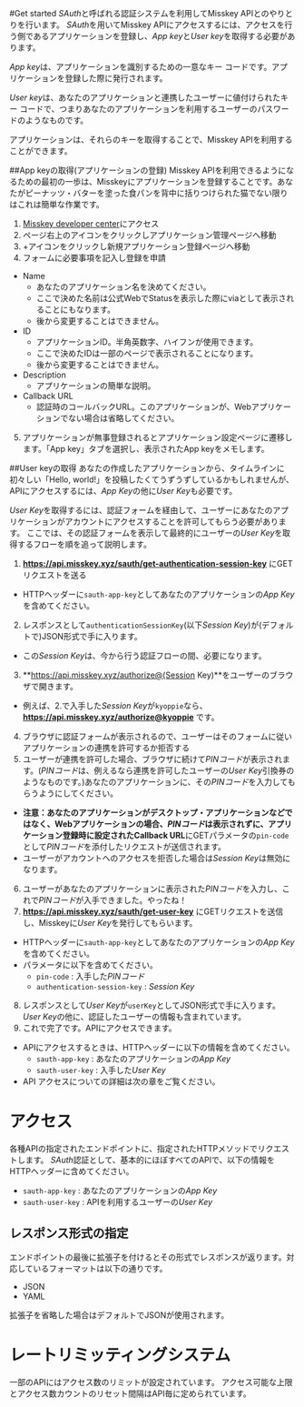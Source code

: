 #Get started
*SAuth*と呼ばれる認証システムを利用してMisskey APIとのやりとりを行います。
*SAuth*を用いてMisskey APIにアクセスするには、アクセスを行う側であるアプリケーションを登録し、*App key*と*User key*を取得する必要があります。

*App key*は、アプリケーションを識別するための一意なキー コードです。アプリケーションを登録した際に発行されます。

*User key*は、あなたのアプリケーションと連携したユーザーに値付けられたキー コードで、つまりあなたのアプリケーションを利用するユーザーのパスワードのようなものです。

アプリケーションは、それらのキーを取得することで、Misskey APIを利用することができます。

##App keyの取得(アプリケーションの登録)
Misskey APIを利用できるようになるための最初の一歩は、Misskeyにアプリケーションを登録することです。あなたがピーナッツ・バターを塗った食パンを背中に括りつけられた猫でない限りはこれは簡単な作業です。

1. [Misskey developer center](http://dev.misskey.xyz)にアクセス
2. ページ右上のアイコンをクリックしアプリケーション管理ページへ移動
3. +アイコンをクリックし新規アプリケーション登録ページへ移動
4. フォームに必要事項を記入し登録を申請
  - Name
    - あなたのアプリケーション名を決めてください。
    - ここで決めた名前は公式WebでStatusを表示した際にviaとして表示されることにもなります。
    - 後から変更することはできません。
  - ID
    - アプリケーションID。半角英数字、ハイフンが使用できます。
    - ここで決めたIDは一部のページで表示されることになります。
    - 後から変更することはできません。
  - Description
    - アプリケーションの簡単な説明。
 - Callback URL
    - 認証時のコールバックURL。このアプリケーションが、Webアプリケーションでない場合は省略してください。
5. アプリケーションが無事登録されるとアプリケーション設定ページに遷移します。「App key」タブを選択し、表示されたApp keyをメモします。

##User keyの取得
あなたの作成したアプリケーションから、タイムラインに初々しい「Hello, world!」を投稿したくてうずうずしているかもしれませんが、APIにアクセスするには、*App Key*の他に*User Key*も必要です。

*User Key*を取得するには、認証フォームを経由して、ユーザーにあなたのアプリケーションがアカウントにアクセスすることを許可してもらう必要があります。
ここでは、その認証フォームを表示して最終的にユーザーの*User Key*を取得するフローを順を追って説明します。

1. **https://api.misskey.xyz/sauth/get-authentication-session-key** にGETリクエストを送る
  - HTTPヘッダーに``sauth-app-key``としてあなたのアプリケーションの*App Key*を含めてください。
2. レスポンスとして``authenticationSessionKey``(以下*Session Key*)が(デフォルトで)JSON形式で手に入ります。
  - この*Session Key*は、今から行う認証フローの間、必要になります。
3. **https://api.misskey.xyz/authorize@(Session Key)**をユーザーのブラウザで開きます。
  - 例えば、2.で入手した*Session Key*が``kyoppie``なら、**https://api.misskey.xyz/authorize@kyoppie** です。
4. ブラウザに認証フォームが表示されるので、ユーザーはそのフォームに従いアプリケーションの連携を許可するか拒否する
5. ユーザーが連携を許可した場合、ブラウザに続けて*PINコード*が表示されます。(*PINコード*は、例えるなら連携を許可したユーザーの*User Key*引換券のようなものです。)あなたのアプリケーションに、その*PINコード*を入力してもらうようにしてください。
  - **注意：**あなたのアプリケーションがデスクトップ・アプリケーションなどではなく、Webアプリケーションの場合、*PINコード*は表示されずに、アプリケーション登録時に設定された**Callback URL**にGETパラメータの``pin-code``として*PINコード*を添付したリクエストが送信されます。
  - ユーザーがアカウントへのアクセスを拒否した場合は*Session Key*は無効になります。
6. ユーザーがあなたのアプリケーションに表示された*PINコード*を入力し、これで*PINコード*が入手できました。やったね！
7. **https://api.misskey.xyz/sauth/get-user-key** にGETリクエストを送信し、Misskeyに*User Key*を発行してもらいます。
  - HTTPヘッダーに``sauth-app-key``としてあなたのアプリケーションの*App Key*を含めてください。
  - パラメータに以下を含めてください。
    * ``pin-code`` : 入手した*PINコード*
    * ``authentication-session-key`` : *Session Key*
8. レスポンスとして*User Key*が``userKey``としてJSON形式で手に入ります。*User Key*の他に、認証したユーザーの情報も含まれています。
9. これで完了です。APIにアクセスできます。
  - APIにアクセスするときは、HTTPヘッダーに以下の情報を含めてください。
    * ``sauth-app-key`` : あなたのアプリケーションの*App Key*
    * ``sauth-user-key`` : 入手した*User Key*
  - API アクセスについての詳細は次の章をご覧ください。

# アクセス
各種APIの指定されたエンドポイントに、指定されたHTTPメソッドでリクエストします。
*SAuth*認証として、基本的にほぼすべてのAPIで、以下の情報をHTTPヘッダーに含めてください。

* ``sauth-app-key`` : あなたのアプリケーションの*App Key*
* ``sauth-user-key`` : APIを利用するユーザーの*User Key*

## レスポンス形式の指定
エンドポイントの最後に拡張子を付けるとその形式でレスポンスが返ります。対応しているフォーマットは以下の通りです。

* JSON
* YAML

拡張子を省略した場合はデフォルトでJSONが使用されます。

# レートリミッティングシステム
一部のAPIにはアクセス数のリミットが設定されています。
アクセス可能な上限とアクセス数カウントのリセット間隔はAPI毎に定められています。
